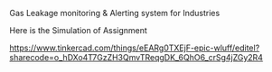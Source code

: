 Gas Leakage monitoring & Alerting system for Industries

Here is the Simulation of Assignment

https://www.tinkercad.com/things/eEARg0TXEjF-epic-wluff/editel?sharecode=o_hDXo4T7GzZH3QmvTReqgDK_6QhO6_crSg4jZGy2R4
